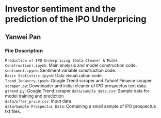 # Investor sentiment and the prediction of the IPO Underpricing



## Yanwei Pan



### File Description 

`Prediction of IPO Underpricing (Data Cleaner & Model Construction).ipynb`: Main analysis and model construction code.  
`sentiment.ipynb`: Sentiment variable construction code.  
`Basic Statistics.ipynb`: Data visualization code.  
`Trend_Industry.ipynb`: Google Trend scraper and Yahoo! Finance scraper  
`scraper.py`: Downloader and initial cleaner of IPO prospectus text data.  
`gtrend.py`: Google Trend scraper
`data/sample_data.csv`: Sample data for model training and prediction  
`data/offer_price.csv`: Input data  
`data/Sample Prospectus Data`: Containing a small sample of IPO prospectus txt files.  





